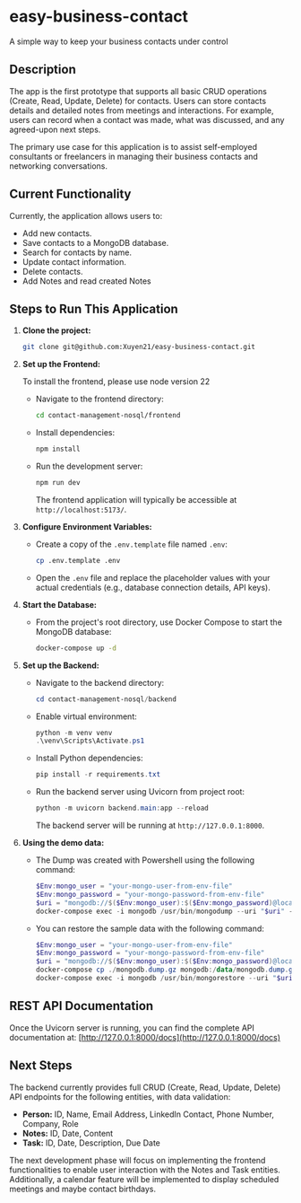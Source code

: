 # easy-business-contact

A simple way to keep your business contacts under control

## Description

The app is the first prototype that supports all basic CRUD operations (Create, Read, Update, Delete) for contacts. Users can store contacts details and detailed notes from meetings and interactions. For example, users can record when a contact was made, what was discussed, and any agreed-upon next steps.

The primary use case for this application is to assist self-employed consultants or freelancers in managing their business contacts and networking conversations.

## Current Functionality

Currently, the application allows users to:

- Add new contacts.
- Save contacts to a MongoDB database.
- Search for contacts by name.
- Update contact information.
- Delete contacts.
- Add Notes and read created Notes

## Steps to Run This Application

1.  **Clone the project:**

    ```bash
    git clone git@github.com:Xuyen21/easy-business-contact.git
    ```

2.  **Set up the Frontend:**

    To install the frontend, please use node version 22

    - Navigate to the frontend directory:
      ```bash
      cd contact-management-nosql/frontend
      ```
    - Install dependencies:
      ```bash
      npm install
      ```
    - Run the development server:
      ```bash
      npm run dev
      ```
      The frontend application will typically be accessible at `http://localhost:5173/`.

3.  **Configure Environment Variables:**

    - Create a copy of the `.env.template` file named `.env`:
      ```bash
      cp .env.template .env
      ```
    - Open the `.env` file and replace the placeholder values with your actual credentials (e.g., database connection details, API keys).

4.  **Start the Database:**

    - From the project's root directory, use Docker Compose to start the MongoDB database:
      ```bash
      docker-compose up -d
      ```

5.  **Set up the Backend:**

    - Navigate to the backend directory:
      ```Powershell
      cd contact-management-nosql/backend
      ```
    - Enable virtual environment:
      ```Powershell
      python -m venv venv
      .\venv\Scripts\Activate.ps1
      ```
    - Install Python dependencies:
      ```Powershell
      pip install -r requirements.txt
      ```
    - Run the backend server using Uvicorn from project root:
      ```Powershell
      python -m uvicorn backend.main:app --reload
      ```
      The backend server will be running at `http://127.0.0.1:8000`.

6.  **Using the demo data:**

    - The Dump was created with Powershell using the following command:

      ```Powershell
      $Env:mongo_user = "your-mongo-user-from-env-file"
      $Env:mongo_password = "your-mongo-password-from-env-file"
      $uri = "mongodb://$($Env:mongo_user):$($Env:mongo_password)@localhost:27017/"
      docker-compose exec -i mongodb /usr/bin/mongodump --uri "$uri" --gzip --archive > ./mongodb.dump.gz
      ```

    - You can restore the sample data with the following command:

      ```Powershell
      $Env:mongo_user = "your-mongo-user-from-env-file"
      $Env:mongo_password = "your-mongo-password-from-env-file"
      $uri = "mongodb://$($Env:mongo_user):$($Env:mongo_password)@localhost:27017/"
      docker-compose cp ./mongodb.dump.gz mongodb:/data/mongodb.dump.gz
      docker-compose exec -i mongodb /usr/bin/mongorestore --uri "$uri" --gzip --archive /data/mongodb.dump.gz
      ```

## REST API Documentation

Once the Uvicorn server is running, you can find the complete API documentation at:
[http://127.0.0.1:8000/docs](http://127.0.0.1:8000/docs)

## Next Steps

The backend currently provides full CRUD (Create, Read, Update, Delete) API endpoints for the following entities, with data validation:

- **Person:** ID, Name, Email Address, LinkedIn Contact, Phone Number, Company, Role
- **Notes:** ID, Date, Content
- **Task:** ID, Date, Description, Due Date

The next development phase will focus on implementing the frontend functionalities to enable user interaction with the Notes and Task entities. Additionally, a calendar feature will be implemented to display scheduled meetings and maybe contact birthdays.

